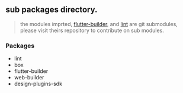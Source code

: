 ## sub packages directory.


> the modules imprted, [flutter-builder](https://github.com/bridgedxyz/flutter-builder), and [lint](https://github.com/bridgedxyz/lint) are git submodules, please visit theirs repository to contribute on sub modules. 



### Packages
- lint
- box
- flutter-builder
- web-builder
- design-plugins-sdk

